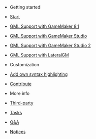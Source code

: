 - Getting started

 - [Start](Start.md)
 - [GML Support with GameMaker 8.1](gm81.md)
 - [GML Support with GameMaker Studio](gms.md)
 - [GML Support with GameMaker Studio 2](gms2.md)
 - [GML Support with LateralGM](lgm.md)

- Customization

 - [Add own syntax highlighting](OwnSyntax.md)

- [Contribute](Contribute.md)

- More info

 - [Third-party](Thirdparty.md)
 - [Tasks](Tasks.md)
 - [Q&A](QA.md)
 - [Notices](Notices.md)